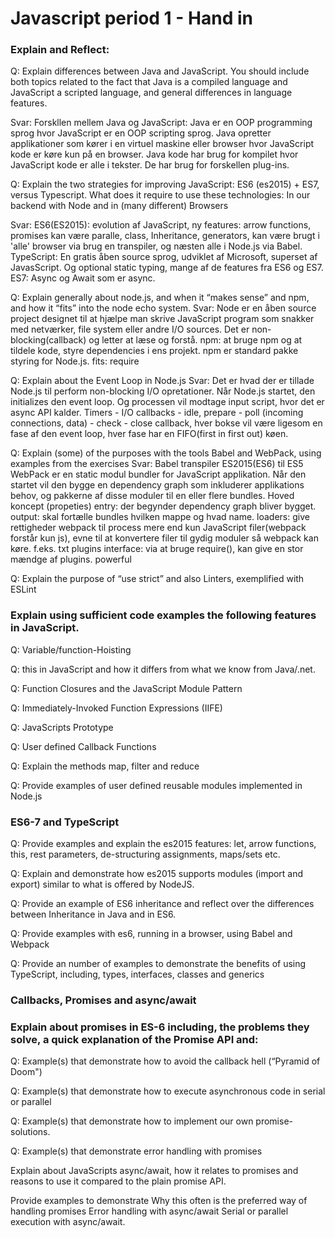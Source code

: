 # Javascript period 1 - Hand in

### Explain and Reflect:

Q: Explain differences between Java and JavaScript. You should include both topics related to the fact that Java is a compiled language and JavaScript a scripted language, and general differences in language features.

Svar: 
Forskllen mellem Java og JavaScript:
Java er en OOP programming sprog hvor JavaScript er en OOP scripting sprog.
Java opretter applikationer som kører i en virtuel maskine eller browser hvor JavaScript kode er køre kun på en browser.
Java kode har brug for kompilet hvor JavaScript kode er alle i tekster.
De har brug for forskellen plug-ins.


Q: Explain the two strategies for improving JavaScript: ES6 (es2015) + ES7, versus Typescript. What does it require to use these technologies: In our backend with Node and in (many different) Browsers

Svar:
ES6(ES2015): evolution af JavaScript, ny features: arrow functions, promises kan være paralle, class, Inheritance, generators, kan være brugt i 'alle' browser via brug en transpiler, og næsten alle i Node.js via Babel.
TypeScript: En gratis åben source sprog, udviklet af Microsoft, superset af JavasScript. Og optional static typing, mange af de features fra ES6 og ES7.
ES7: Async og Await som er async. 

Q: Explain generally about node.js, and when it “makes sense” and npm, and how it “fits” into the node echo system.
Svar:
Node er en åben source project designet til at hjælpe man skrive JavaScript program som snakker med netværker, file system eller andre I/O sources. 
Det er non-blocking(callback) og letter at læse og forstå. 
npm: at bruge npm og at tildele kode, styre dependencies i ens projekt. npm er standard pakke styring for Node.js.
fits: require 

Q: Explain about the Event Loop in Node.js
Svar:
Det er hvad der er tillade Node.js til perform non-blocking I/O opretationer. Når Node.js startet, den initializes den event loop. Og processen vil modtage input script, hvor det er async API kalder. 
Timers - I/O callbacks - idle, prepare - poll (incoming connections, data) - check - close callback, hver bokse vil være ligesom en fase af den event loop, hver fase har en FIFO(first in first out) køen. 

Q: Explain (some) of the purposes with the tools Babel and WebPack, using  examples from the exercises
Svar:
Babel transpiler ES2015(ES6) til ES5
WebPack er en static modul bundler for JavaScript applikation. Når den startet vil den bygge en dependency graph som inkluderer applikations behov, og pakkerne af disse moduler til en eller flere bundles. 
Hoved koncept (propeties)
entry: der begynder dependency graph bliver bygget. 
output: skal fortælle bundles hvilken mappe og hvad name.
loaders: give rettigheder webpack til process mere end kun JavaScript filer(webpack forstår kun js), evne til at konvertere filer til gydig moduler så webpack kan køre. f.eks. txt
plugins interface: via at bruge require(), kan give en stor mændge af plugins. powerful 

Q: Explain the purpose of “use strict” and also Linters, exemplified with ESLint 



### Explain using sufficient code examples the following features in JavaScript. 

Q: Variable/function-Hoisting

Q: this in JavaScript and how it differs from what we know from Java/.net.

Q: Function Closures and the JavaScript Module Pattern

Q: Immediately-Invoked Function Expressions (IIFE)

Q: JavaScripts Prototype

Q: User defined Callback Functions

Q: Explain the methods map, filter and reduce

Q: Provide examples of user defined reusable modules implemented in Node.js


### ES6-7 and TypeScript

Q: Provide examples and explain the es2015 features: let, arrow functions, this, rest parameters, de-structuring assignments, maps/sets etc.

Q: Explain and demonstrate how es2015 supports modules (import and export) similar to what is offered by NodeJS.

Q: Provide an example of ES6 inheritance and reflect over the differences between Inheritance in Java and in ES6.

Q: Provide examples with es6, running in a browser, using Babel and Webpack

Q: Provide an number of examples to demonstrate the benefits of using TypeScript, including, types, interfaces, classes and generics


### Callbacks, Promises and async/await

### Explain about promises in ES-6 including, the problems they solve, a quick explanation of the Promise API and:

Q: Example(s) that demonstrate how to avoid the callback hell  (“Pyramid of Doom")

Q: Example(s) that demonstrate how to execute asynchronous code in serial or parallel

Q: Example(s) that demonstrate how to implement our own promise-solutions.

Q: Example(s) that demonstrate error handling with promises

Explain about JavaScripts async/await, how it relates to promises and reasons to use it compared to the plain promise API.

Provide examples to demonstrate 
Why this often is the preferred way of handling promises
Error handling with async/await
Serial or parallel execution with async/await.

